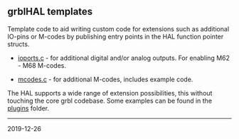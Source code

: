 ## grblHAL templates

Template code to aid writing custom code for extensions such as additional IO-pins or M-codes by publishing entry points in the HAL function pointer structs.

* [ioports.c](./ioports.c) - for additional digital and/or analog outputs. For enabling M62 - M68 M-codes.

* [mcodes.c](./mcodes.c) - for additional M-codes, includes example code.

The HAL supports a wide range of extension possibilities, this without touching the core grbl codebase. Some examples can be found in the [plugins](../plugins) folder.

---
2019-12-26
